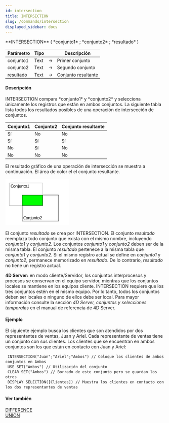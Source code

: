 ```yaml
---
id: intersection
title: INTERSECTION
slug: /commands/intersection
displayed_sidebar: docs
---
```


<!--REF #_command_.INTERSECTION.Syntax-->**INTERSECTION** ( *conjunto1* ; *conjunto2* ; *resultado* )<!-- END REF-->
<!--REF #_command_.INTERSECTION.Params-->
| Parámetro | Tipo |  | Descripción |
| --- | --- | --- | --- |
| conjunto1 | Text | &rarr; | Primer conjunto |
| conjunto2 | Text | &rarr; | Segundo conjunto |
| resultado | Text | &rarr; | Conjunto resultante |

<!-- END REF-->

#### Descripción 

<!--REF #_command_.INTERSECTION.Summary-->INTERSECTION compara *conjunto1* y *conjunto2* y selecciona únicamente los registros que están en ambos conjuntos.<!-- END REF--> La siguiente tabla lista todos los resultados posibles de una operación de intersección de conjuntos.

| **Conjunto1** | **Conjunto2** | **Conjunto resultante** |
| ------------- | ------------- | ----------------------- |
| Sí            | No            | No                      |
| Sí            | Sí            | Sí                      |
| No            | Sí            | No                      |
| No            | No            | No                      |

El resultado gráfico de una operación de intersección se muestra a continuación. El área de color el el conjunto resultante.

![](../assets/en/commands/pict32963.es.png)

El conjunto *resultado* se crea por INTERSECTION. El conjunto *resultado* reemplaza todo conjunto que exista con el mismo nombre, incluyendo *conjunto1* y *conjunto2*. Los conjuntos *conjunto1* y *conjunto2* deben ser de la misma tabla. El conjunto *resultado* pertenece a la misma tabla que *conjunto1* y *conjunto2*. Si el mismo registro actual se define en *conjunto1* y *conjunto2*, permanece memorizado en *resultado*. De lo contrario, *resultado* no tiene un registro actual. 

**4D Server:** en modo cliente/Servidor, los conjuntos interprocesos y procesos se conservan en el equipo servidor, mientras que los conjuntos locales se mantiene en los equipos cliente. INTERSECTION requiere que los tres conjuntos estén en el mismo equipo. Por lo tanto, todos los conjuntos deben ser locales o ninguno de ellos debe ser local. Para mayor información consulte la sección *4D Server, conjuntos y selecciones temporales* en el manual de referencia de 4D Server.

#### Ejemplo 

El siguiente ejemplo busca los clientes que son atendidos por dos representantes de ventas, Juan y Ariel. Cada representante de ventas tiene un conjunto con sus clientes. Los clientes que se encuentran en ambos conjuntos son los que están en contacto con Juan y Ariel:

```4d
 INTERSECTION("Juan";"Ariel";"Ambos") // Coloque los clientes de ambos conjuntos en Ambos
 USE SET("Ambos") // Utilización del conjunto
 CLEAR SET("Ambos") // Borrado de este conjunto pero se guardan los otros
 DISPLAY SELECTION([Clientes]) // Muestra los clientes en contacto con los dos representantes de ventas
```

#### Ver también 

[DIFFERENCE](difference.md)  
[UNION](union.md)  